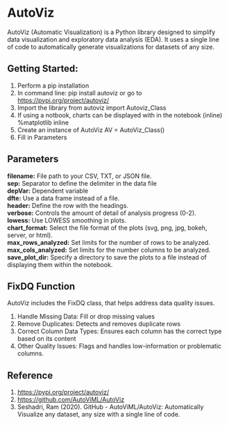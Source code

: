 # AutoViz
AutoViz (Automatic Visualization) is a Python library designed to simplify data visualization and exploratory data analysis (EDA). It uses a single line of code to automatically generate visualizations for datasets of any size. 
## Getting Started:
  1. Perform a pip installation
  2. In command line: pip install autoviz or go to https://pypi.org/project/autoviz/
  3. Import the library
       from autoviz import Autoviz_Class
  4. If using a notbook, charts can be displayed with in the notebook (inline)
       %matplotlib inline
  5. Create an instance of AutoViz
       AV = AutoViz_Class()
  6. Fill in Parameters
## Parameters
**filename:** File path to your CSV, TXT, or JSON file.  
**sep:** Separator to define the delimiter in the data file  
**depVar:** Dependent variable  
**dfte:** Use a data frame instead of a file.  
**header:** Define the row with the headings.  
**verbose:** Controls the amount of detail of analysis progress (0-2).  
**lowess:** Use LOWESS smoothing in plots.  
**chart_format:** Select the file format of the plots (svg, png, jpg, bokeh, server, or html).  
**max_rows_analyzed:** Set limits for the number of rows to be analyzed.  
**max_cols_analyzed:** Set limits for the number columns to be analyzed.  
**save_plot_dir:** Specify a directory to save the plots to a file instead of displaying them within the notebook.
## FixDQ Function
AutoViz includes the FixDQ class, that helps address data quality issues.
  1. Handle Missing Data: Fill or drop missing values
  2. Remove Duplicates: Detects and removes duplicate rows
  3. Correct Column Data Types: Ensures each column has the correct type based on its content
  4. Other Quality Issues: Flags and handles low-information or problematic columns.
## Reference
  1. https://pypi.org/project/autoviz/
  2. https://github.com/AutoViML/AutoViz
  3. Seshadri, Ram (2020). GitHub - AutoViML/AutoViz: Automatically Visualize any dataset, any size with a single line of code.
